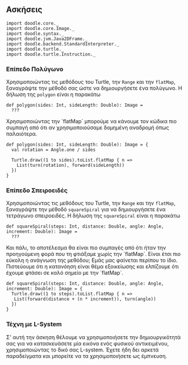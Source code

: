 ## Ασκήσεις

```tut:invisible
import doodle.core._
import doodle.core.Image._
import doodle.syntax._
import doodle.jvm.Java2DFrame._
import doodle.backend.StandardInterpreter._
import doodle.turtle._
import doodle.turtle.Instruction._
```

### Επίπεδο Πολύγωνο

Χρησιμοποιώντας τις μεθόδους του Turtle, την `Range` και την `flatMap`, ξαναγράψτε την μέθοδό σας ώστε να δημιουργήσετε ένα πολύγωνο. Η δήλωση της `polygon` είναι η παρακάτω

```tut:silent:book
def polygon(sides: Int, sideLength: Double): Image = 
  ???
```

<div class="solution">
Χρησιμοποιώντας την `flatMap` μπορούμε να κάνουμε τον κώδικα πιο συμπαγή από ότι αν χρησιμοποιούσαμε δομημένη αναδρομή όπως παλαιότερα.

```tut:silent:book
def polygon(sides: Int, sideLength: Double): Image = {
  val rotation = Angle.one / sides
  
  Turtle.draw((1 to sides).toList.flatMap { n =>
    List(turn(rotation), forward(sideLength))
  })
}
```
</div>


### Επίπεδο Σπειροειδές

Χρησιμοποιώντας τις μεθόδους του Turtle, την `Range` και την `flatMap`, ξαναγράψτε την μέθοδό `squareSpiral` για να δημιουργήσετε ένα τετράγωνο σπειροειδές. Η δήλωση της `squareSpiral` είναι η παρακάτω

```tut:silent:book
def squareSpiral(steps: Int, distance: Double, angle: Angle, increment: Double): Image =
  ???
```

<div class="solution">
Και πάλι, το αποτέλεσμα θα είναι πιο συμπαγές από ότι ήταν την προηγούμενη φορά που τη φτιάξαμε χωρίς την `flatMap`. Είναι έτσι πιο εύκολη η ανάγνωση της μεθόδου; Εμάς μας φαίνεται περίπου το ίδιο. Πιστεύουμε ότι η κατανόηση είναι θέμα εξοικείωσης και ελπίζουμε ότι έχουμε φτάσει σε καλό σημείο με την `flatMap`.

```tut:silent:book
def squareSpiral(steps: Int, distance: Double, angle: Angle, increment: Double): Image = {
  Turtle.draw((1 to steps).toList.flatMap { n =>
   List(forward(distance + (n * increment)), turn(angle)) 
  })
}
```
</div>


### Τέχνη με L-System

Σ' αυτή την άσκηση θέλουμε να χρησιμοποιήσετε την δημιουργικότητά σας για να κατασκευάσετε μία εικόνα ενός φυσικού αντικειμένου, χρησιμοποιώντας το δικό σας L-system. Έχετε ήδη δει αρκετά παραδείγματα και μπορείτε να τα χρησιμοποιήσετε ως έμπνευση.
